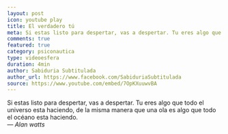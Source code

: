```yaml
---
layout: post
icon: youtube play
title: El verdadero tú
meta: Si estas listo para despertar, vas a despertar. Tu eres algo que todo el universo esta haciendo, de la misma manera que una ola es algo que todo el océano esta haciendo.
comments: true
featured: true
category: psiconautica
type: videoesfera
duration: 4min
author: Sabiduria Subtitulada
author_url: https://www.facebook.com/SabiduriaSubtitulada
source: https://www.youtube.com/embed/7OpKXuuwvBA
---
```


<p>
	Si estas listo para despertar, vas a despertar. Tu eres algo que todo el universo esta haciendo, de la misma manera que una ola es algo que todo el océano esta haciendo. <br>
	<i>&#8212; Alan watts</i>
</p>
